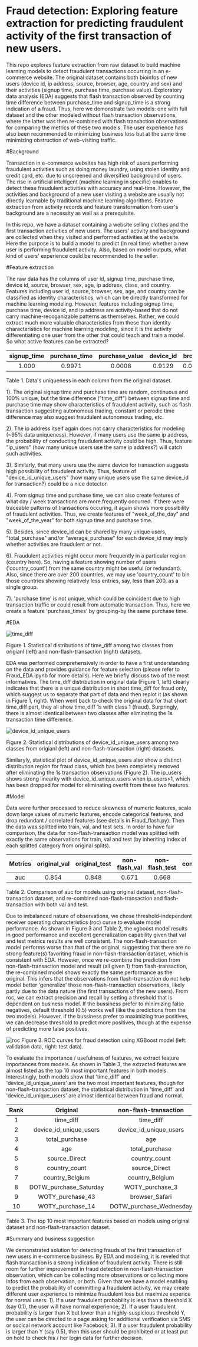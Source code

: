 # Fraud detection: Exploring feature extraction for predicting fraudulent activity of the first transaction of new users.

This repo explores feature extraction from raw dataset to build machine learning models to detect fraudulent transactions occurring in an e-commerce website. The original dataset contains both bioinfos of new users (device id, ip address, source, browser, age, country and sex) and their activities (signup time, purchase time, purchase value). Exploratory data analysis (EDA) suggests that flash transaction observed by counting time difference between purchase_time and signup_time is a strong indication of a fraud. Thus, here we demonstrate two models: one with full dataset and the other modeled without flash transaction observations, where the latter was then re-combined with flash transaction observations for comparing the metrics of these two models. The user experience has also been recommended to minimizing business loss but at the same time minimizing obstruction of web-visiting traffic. 

#Background
  
  Transaction in e-commerce websites has high risk of users performing fraudulent activities such as doing money laundry, using stolen identity and credit card, etc. due to unscreened and diversified background of users. The rise in artificial intelligent (machine learning in specific) enables to detect these fraudulent activities with accuracy and real-time. However, the activities and background of a new user visiting a website are usually not directly learnable by traditional machine learning algorithms. Feature extraction from activity records and feature transformation from user's background are a necessity as well as a prerequisite.
    
   In this repo, we have a dataset containing a website selling clothes and the first transaction activities of new users. The users' activity and background are collected when they visited and performed activities at the website. Here the purpose is to build a model to predict (in real time) whether a new user is performing fraudulent activity. Also, based on model outputs, what kind of users' experience could be recommended to the seller.

#Feature extraction

  The raw data has the columns of user id, signup time, purchase time, device id, source, browser, sex, age, ip address, class, and country. Features including user id, source, browser, sex, age, and country can be classified as identity characteristics, which can be directly transformed for machine learning modeling. However, features including signup time, purchase time, device id, and ip address are activity-based that do not carry machine-recoganizable patterns as themselves. Rather, we could extract much more valuable characteristics from these than identity characteristics for machine learning modeling, since it is the activity differentiating one user from the other that could teach and train a model. So what active features can be extracted?
  
  |signup_time|purchase_time|purchase_value|device_id|browser|age|ip_address|country|
  |:---:|:---:|:---:|:---:|:---:|:---:|:---:|:---:|
  |1.000|0.9971|0.0008|0.9129|0.00003|0.00038|0.9497|0.00119|  
  
Table 1. Data's uniqueness in each column from the original dataset. 
  
  1). The original signup time and purchase time are random, continuous and 100% unique, but the time difference ("time_diff") between signup time and purchase time may show characteristics of fraudulent activity, such as flash transaction suggesting autonomous trading, constant or perodic time difference may also suggest fraudulent autonomous trading, etc.
  
  2). The ip address itself again does not carry characteristics for modeling (~95% data uniqueness). However, if many users use the same ip address, the probability of conducting fraudulent activity could be high. Thus, feature "ip_users" (how many unique users use the same ip address?) will catch such activities.
  
  3). Similarly, that many users use the same device for transaction suggests high possibility of fraudulent activity. Thus, feature of "device_id_unique_users" (how many unique users use the same device_id for transaction?) could be a nice detector.
  
  4). From signup time and purchase time, we can also create features of what day / week transactions are more frequently occurred. If there were traceable patterns of transactions occuring, it again shows more possibility of fraudulent activities. Thus, we create features of "week_of_the_day" and "week_of_the_year" for both signup time and purchase time.
  
  5). Besides, since device_id can be shared by many unique users, "total_purchase" and/or "average_purchase" for each device_id may imply whether activities are fraudulent or not.
  
  6). Fraudulent activities might occur more frequently in a particular region (country here). So, having a feature showing number of users ('country_count') from the same country might be useful (or redundant). Also, since there are over 200 countries, we may use 'country_count' to bin those countries showing relatively less entries, say, less than 200, as a single group.
  
  7). 'purchase time' is not unique, which could be coincident due to high transaction traffic or could result from automatic transaction. Thus, here we create a feature 'purchase_times' by grouping-by the same purchase time.
  
#EDA

![time_diff](https://user-images.githubusercontent.com/34787111/51810209-4fefe180-225b-11e9-818a-9aee7a080cbc.png)

Figure 1. Statistical distributions of time_diff among two classes from origianl (left) and non-flash-transaction (right) datasets.

 EDA was performed comprehensively in order to have a first understanding on the data and provides guidance for feature selection (please refer to Fraud_EDA.ipynb for more details). Here we briefly discuss two of the most informatives. The time_diff distribution in original data (Figure 1, left) clearly indicates that there is a unique distribution in short time_diff for fraud only, which suggest us to separate that part of data and then replot it (as shown in Figure 1, right). When went back to check the original data for that short time_diff part, they all show time_diff 1s with class 1 (fraud). Surpringly, there is almost identical between two classes after eliminating the 1s transaction time difference.
 
 ![device_id_unique_users](https://user-images.githubusercontent.com/34787111/51810212-52ead200-225b-11e9-854c-8f8073f9cfc0.png)

Figure 2. Statistical distributions of device_id_unique_users among two classes from origianl (left) and non-flash-transaction (right) datasets.

   Similaryly, statistical plot of device_id_unique_users also show a distinct distribution region for fraud class, which has been completely removed after eliminating the 1s transaction observations (Figure 2). The ip_users shows strong linearity with device_id_unique_users when ip_users>1, which has been dropped for model for eliminating overfit from these two features.

#Model

  Data were further processed to reduce skewness of numeric features, scale down large values of numeric features, encode categorical features, and drop redundant / correlated features (see details in Fraud_flash.py). Then the data was splitted into train, val, and test sets. In order to have fair comparison, the data for non-flash-transaction model was splitted with exactly the same observations for train, val and test (by inheriting index of each splitted category from original splits).
  
|Metrics|original_val|original_test|non-flash_val|non-flash_test|combined_val|combined_test|
|:---:|:---:|:---:|:---:|:---:|:---:|:---:|
|auc|0.854|0.848|0.671|0.668|0.854|0.847|

Table 2. Comparison of auc for models using original dataset, non-flash-transaction dataset, and re-combined non-flash-transaction and flash-transaction with both val and test.  

  Due to imbalanced nature of observations, we chose threshold-independent receiver operating characteristics (roc) curve to evaluate model performance. As shown in Figure 3 and Table 2, the xgboost model results in good performance and excellent generalization capability given that val and test metrics results are well consistent. The non-flash-transaction model performs worse than that of the original, suggesting that there are no strong feature(s) favoriting fraud in non-flash-transaction dataset, which is consistent with EDA. However, once we re-combine the prediction from non-flash-transaction model and result (all given 1) from flash-transaction, the re-combined model shows exactly the same performance as the original. This infers that the observations from flash-transaction do not help model better 'generalize' those non-flash-transaction observations, likely partly due to the data nature (the first transactions of the new users). From roc, we can extract precision and recall by setting a threshold that is dependent on business model. If the bussiness prefer to minimizing false negatives, default threshold (0.5) works well (like the predictions from the two models). However, if the bussiness prefer to maximizing true positives, we can decrease threshold to predict more positives, though at the expense of predicting more false positives.

![roc](https://user-images.githubusercontent.com/34787111/51809237-97726f80-2253-11e9-8978-a62fca8fb277.png)
  Figure 3. ROC curves for fraud detection using XGBoost model (left: validation data, right: test data).
  
  To evaluate the importance / usefulness of features, we extract feature importances from models. As shown in Table 3, the extracted features are almost listed as the top 10 most important features in both models. Interestingly, both models show that 'time_diff' and 'device_id_unique_users' are the two most important features, though for non-flash-transaction dataset, the statistical distribution in 'time_diff' and 'device_id_unique_users' are almost identical between fraud and normal.

|Rank|Original|non-flash-transaction|
|:---:|:---:|:---:|
|1|time_diff|time_diff|
|2|device_id_unique_users|device_id_unique_users|
|3|total_purchase|age|
|4|age|total_purchase|
|5|source_Direct|country_count|
|6|country_count|source_Direct|
|7|country_Belgium|country_Belgium|
|8|DOTW_purchase_Saturday|WOTY_purchase_3|
|9|WOTY_purchase_43|browser_Safari|
|10|WOTY_purchase_14|DOTW_purchase_Wednesday|

Table 3. The top 10 most important features based on models using original dataset and non-flash-transaction dataset.

#Summary and business suggestion

  We demonstrated solution for detecting frauds of the first transaction of new users in e-commerce business. By EDA and modeling, it is reveled that flash transaction is a strong indication of fraudulent activity. There is still room for further improvement in fraud detection in non-flash-transaction observation, which can be collecting more observations or collecting more infos from each observation, or both.
  Given that we have a model enabling to predict the probability of committing a fraudulent activity, we may create different user experience to minimize fraudulent loss but maximize experice for normal users:
  1). If a user fraudulent probability is less than a threshold X (say 0.1), the user will have normal experience;
  2). If a user fraudulent probability is larger than X but lower than a highly-suspicious threshold Y, the user can be directed to a page asking for additional verification via SMS or socical network account like Facebook;
  3). If a user fraudulent probability is larger than Y (say 0.5), then this user should be prohibited or at least put on hold to check his / her login data for further decision.

